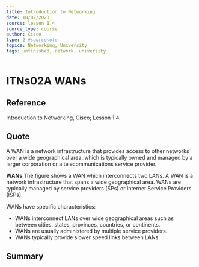 ```yaml
---
title: Introduction to Networking
date: 18/02/2023
source: lesson 1.4
source_type: course
author: Cisco
type: 2 #sourcenote
topics: Networking, University
tags: unfinished, network, university
---
```

# ITNs02A WANs

## **Reference**
Introduction to Networking, Cisco; Lesson 1.4.

## **Quote**
A WAN is a network infrastructure that provides access to other networks over a wide geographical area, which is typically owned and managed by a larger corporation or a telecommunications service provider.

**WANs**
The figure shows a WAN which interconnects two LANs. A WAN is a network infrastructure that spans a wide geographical area. WANs are typically managed by service providers (SPs) or Internet Service Providers (ISPs).

WANs have specific characteristics:
-   WANs interconnect LANs over wide geographical areas such as between cities, states, provinces, countries, or continents.
-   WANs are usually administered by multiple service providers.
-   WANs typically provide slower speed links between LANs.

## **Summary**
<!-- Resume of the idea with the context of the quote. -->
